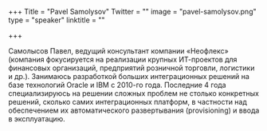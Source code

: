 +++
Title = "Pavel Samolysov"
Twitter = ""
image = "pavel-samolysov.png"
type = "speaker"
linktitle = ""

+++

Самолысов Павел, ведущий консультант компании «Неофлекс» (компания фокусируется на реализации крупных ИТ-проектов для финансовых организаций, предприятий розничной торговли, логистики и др.).
Занимаюсь разработкой больших интеграционных решений на базе технологий Oracle и IBM с 2010-го года.
Последние 4 года специализируюсь на решении сложных проблем не столько конкретных решений, сколько самих интеграционных платформ, в частности над обеспечением их автоматического развертывания (provisioning) и ввода в эксплуатацию. 
